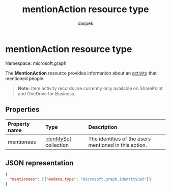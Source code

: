 ﻿---
author: daspek
ms.author: dspektor
title: mentionAction resource type
description: The MentionAction object provides information about who was mentioned during an activity.
localization_priority: Normal
ms.prod: "insights"
doc_type: resourcePageType
---

# mentionAction resource type

Namespace: microsoft.graph

The **MentionAction** resource provides information about an [activity][] that mentioned people.

>**Note:** Item activity records are currently only available on SharePoint and OneDrive for Business.

[activity]: itemactivity.md

## Properties

| Property name | Type                       | Description                                           |
| :------------ | :------------------------- | :---------------------------------------------------- |
| mentionees    | [identitySet][] collection | The identities of the users mentioned in this action. |

[identitySet]: identityset.md

## JSON representation

<!-- {
  "blockType": "resource",
  "optionalProperties": [ ],
  "@type": "microsoft.graph.mentionAction"
}-->

```json
{
  "mentionees": [{"@odata.type": "microsoft.graph.identitySet"}]
}
```

<!--
{
  "type": "#page.annotation",
  "description": "The MentionAction object provides information about who was mentioned during an activity.",
  "keywords": "activities,activity,action,mention",
  "section": "documentation",
  "tocPath": "Resources/MentionAction",
  "suppressions": []
}
-->
